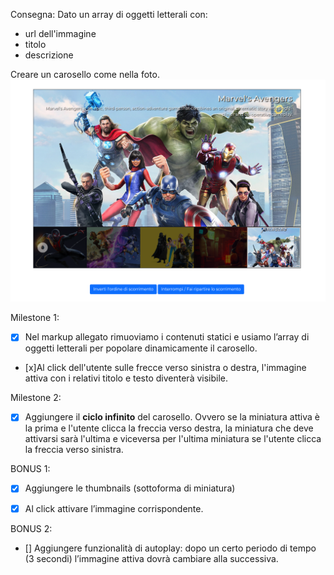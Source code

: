 Consegna:
Dato un array di oggetti letterali con:
 - url dell'immagine
 - titolo
 - descrizione 

Creare un carosello come nella foto.
![alt text](image.png)

Milestone 1:

- [x] Nel markup allegato rimuoviamo i contenuti statici e usiamo l’array di oggetti letterali per popolare dinamicamente il carosello.

 - [x]Al click dell'utente sulle frecce verso sinistra o destra, l'immagine attiva con i relativi titolo e testo diventerà visibile.

Milestone 2:

- [x] Aggiungere il **ciclo infinito** del carosello. Ovvero se la miniatura attiva è la prima e l'utente clicca la freccia verso destra, la miniatura che deve attivarsi sarà l'ultima e viceversa per l'ultima miniatura se l'utente clicca la freccia verso sinistra.

BONUS 1:

- [x] Aggiungere le thumbnails (sottoforma di miniatura) 

- [x] Al click attivare l’immagine corrispondente.

BONUS 2:

- [] Aggiungere funzionalità di autoplay: dopo un certo periodo di tempo (3 secondi) l’immagine attiva dovrà cambiare alla successiva.
